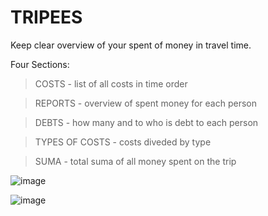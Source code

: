 # TRIPEES 

Keep clear overview of your spent of money in travel time.

Four Sections:
>COSTS - list of all costs in time order

>REPORTS - overview of spent money for each person

>DEBTS - how many and to who is debt to each person

>TYPES OF COSTS - costs diveded by type 

>SUMA - total suma of all money spent on the trip

![image](https://user-images.githubusercontent.com/43533811/211523947-b4939aea-6868-4653-ac4f-a17ab0f03aab.png)

>

![image](https://user-images.githubusercontent.com/43533811/211524026-a5317bee-4429-4ff4-981a-971325e2551a.png)

